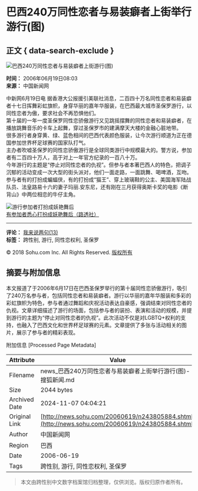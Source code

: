 # 巴西240万同性恋者与易装癖者上街举行游行(图)

## 正文 { data-search-exclude }


![巴西240万同性恋者与易装癖者上街游行(图)](https://photocdn.sohu.com/20060619/Img243805961.jpg)

**时间：** 2006年06月19日08:03  
**来源：** 中国新闻网  

中新网6月19日电 据香港大公报援引美联社消息，二百四十万名同性恋者和易装癖者十七日挥舞彩虹旗帜，身穿华丽的嘉年华服装，在巴西最大城市圣保罗游行，以同性恋者为傲，要求社会不再恐惧他们。  
第十届的一年一度圣保罗同性恋骄傲游行又见跳摇摆舞的同性恋者和易装癖者，在播放跳舞音乐的卡车上起舞，穿过圣保罗市的建满摩天大楼的金融心脏地带。  
很多游行者身穿黄、绿、蓝色相间的巴西代表颜色服装，让今次游行顺道为正在德国参加世界杯足球赛的国家队打气。  
主办者吹嘘圣保罗的同性恋骄傲游行是全球同类游行中规模最大的。警方说，参加者有二百四十万人，高于对上一年官方纪录的一百八十万。  
今年游行的主题是“停止对同性恋者的仇视”。但参与者本著巴西人的特色，把调子沉郁的活动变成一次大型的街头派对，他们一面走路，一面跳舞、喝啤酒，互吻。  
参与者有的打扮成蝙蝠侠，有的打扮成“猫王”、穿上玻璃鞋的公主、美国海军陆战队员、法皇路易十六的妻子玛丽.安东尼，还有刚在三月获得奥斯卡奖的电影《断背山》中两位相恋的牛仔主角。  

![游行参加者打扮成妖艳舞后](https://photocdn.sohu.com/20060619/Img243805961.jpg)  
[有参加者悉心打扮成妖艳舞后（路透社）](https://photocdn.sohu.com/20060619/Img243805961.jpg)

---

**评论：** [我来说两句(13)](https://comment2.news.sohu.com/viewcomments.action?id=243805884)  
**标签：** 跨性别, 游行, 同性恋权利, 圣保罗  

© 2018 Sohu.com Inc. All Rights Reserved.  [版权所有](https://corp.sohu.com/s2007/copyright/)

## 摘要与附加信息

<!-- tcd_abstract -->
本文报道了于2006年6月17日在巴西圣保罗举行的第十届同性恋骄傲游行，吸引了240万名参与者，包括同性恋者和易装癖者。游行以华丽的嘉年华服装和多彩的彩虹旗帜为特色，参与者通过舞蹈和庆祝活动表达自豪感，强调结束对同性恋者的仇视。文章详细描述了游行的场面，包括参与者的装扮、表演和活动的规模，并提到游行的主题为“停止对同性恋者的仇视”。此次活动不仅是对LGBTQ+权利的支持，也融入了巴西文化和世界杯足球赛的元素。文章提供了多张与活动相关的图片，展示了参与者的精彩表现。
<!-- tcd_abstract_end -->

附加信息 [Processed Page Metadata]

| Attribute       | Value                                  |
|-----------------|----------------------------------------|
| Filename        | news_巴西240万同性恋者与易装癖者上街举行游行(图)-搜狐新闻.md                             |
| Size            | 2044 bytes                           |
| Archived Date   | 2024-11-07 04:04:21                             |
| Original Link   | [http://news.sohu.com/20060619/n243805884.shtml](http://news.sohu.com/20060619/n243805884.shtml)                       |
| Author          | 中国新闻网                               |
| Region          | 巴西                               |
| Date            | 2006-06-19                                 |
| Tags            | 跨性别, 游行, 同性恋权利, 圣保罗                                 |
>
> 本文由跨性别中文数字档案馆归档整理，仅供浏览。版权归原作者所有。
>